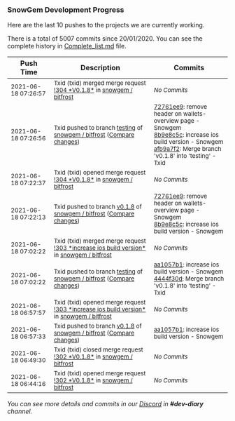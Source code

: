 
### SnowGem Development Progress

Here are the last 10 pushes to the projects we are currently working.

There is a total of 5007 commits since 20/01/2020. You can see the complete history in
 [Complete_list.md](Complete_list.md) file.

| Push Time | Description | Commits |
| --- | --- | --- |
| <sub>2021-06-18 07:26:57</sub> | <sub>Txid (txid) merged merge request [\!304 \*V0\.1\.8\*](https://gitlab.com/snowgem/bitfrost/-/merge_requests/304) in [snowgem / bitfrost](https://gitlab.com/snowgem/bitfrost)</sub> | <sub>_No Commits_</sub> |
| <sub>2021-06-18 07:26:56</sub> | <sub>Txid pushed to branch [testing](https://gitlab.com/snowgem/bitfrost/commits/testing) of [snowgem / bitfrost](https://gitlab.com/snowgem/bitfrost) ([Compare changes](https://gitlab.com/snowgem/bitfrost/compare/4444f30d15d21ea612ce44b9aaa8cb75e869a70c...afb9a7f2b6a932dae0520bc2f9b28b0f12f3c6a5))</sub> | <sub>[72761ee9](https://gitlab.com/snowgem/bitfrost/-/commit/72761ee998a6ee0393868cb86a2dd172a6129814): remove header on wallets-overview page - Snowgem<br>[8b9e8c5c](https://gitlab.com/snowgem/bitfrost/-/commit/8b9e8c5c07fe56c1f479cf97247170a0c3719111): increase ios build version - Snowgem<br>[afb9a7f2](https://gitlab.com/snowgem/bitfrost/-/commit/afb9a7f2b6a932dae0520bc2f9b28b0f12f3c6a5): Merge branch 'v0.1.8' into 'testing' - Txid</sub> |
| <sub>2021-06-18 07:22:37</sub> | <sub>Txid (txid) opened merge request [\!304 \*V0\.1\.8\*](https://gitlab.com/snowgem/bitfrost/-/merge_requests/304) in [snowgem / bitfrost](https://gitlab.com/snowgem/bitfrost)</sub> | <sub>_No Commits_</sub> |
| <sub>2021-06-18 07:22:13</sub> | <sub>Txid pushed to branch [v0\.1\.8](https://gitlab.com/snowgem/bitfrost/commits/v0.1.8) of [snowgem / bitfrost](https://gitlab.com/snowgem/bitfrost) ([Compare changes](https://gitlab.com/snowgem/bitfrost/compare/aa1057b1ff4cb690d0bd2b1d7c831133f2875f4e...8b9e8c5c07fe56c1f479cf97247170a0c3719111))</sub> | <sub>[72761ee9](https://gitlab.com/snowgem/bitfrost/-/commit/72761ee998a6ee0393868cb86a2dd172a6129814): remove header on wallets-overview page - Snowgem<br>[8b9e8c5c](https://gitlab.com/snowgem/bitfrost/-/commit/8b9e8c5c07fe56c1f479cf97247170a0c3719111): increase ios build version - Snowgem</sub> |
| <sub>2021-06-18 07:02:22</sub> | <sub>Txid (txid) merged merge request [\!303 \*increase ios build version\*](https://gitlab.com/snowgem/bitfrost/-/merge_requests/303) in [snowgem / bitfrost](https://gitlab.com/snowgem/bitfrost)</sub> | <sub>_No Commits_</sub> |
| <sub>2021-06-18 07:02:22</sub> | <sub>Txid pushed to branch [testing](https://gitlab.com/snowgem/bitfrost/commits/testing) of [snowgem / bitfrost](https://gitlab.com/snowgem/bitfrost) ([Compare changes](https://gitlab.com/snowgem/bitfrost/compare/363db57d90f46db0b49cce015088e97b169e51e5...4444f30d15d21ea612ce44b9aaa8cb75e869a70c))</sub> | <sub>[aa1057b1](https://gitlab.com/snowgem/bitfrost/-/commit/aa1057b1ff4cb690d0bd2b1d7c831133f2875f4e): increase ios build version - Snowgem<br>[4444f30d](https://gitlab.com/snowgem/bitfrost/-/commit/4444f30d15d21ea612ce44b9aaa8cb75e869a70c): Merge branch 'v0.1.8' into 'testing' - Txid</sub> |
| <sub>2021-06-18 06:57:57</sub> | <sub>Txid (txid) opened merge request [\!303 \*increase ios build version\*](https://gitlab.com/snowgem/bitfrost/-/merge_requests/303) in [snowgem / bitfrost](https://gitlab.com/snowgem/bitfrost)</sub> | <sub>_No Commits_</sub> |
| <sub>2021-06-18 06:57:33</sub> | <sub>Txid pushed to branch [v0\.1\.8](https://gitlab.com/snowgem/bitfrost/commits/v0.1.8) of [snowgem / bitfrost](https://gitlab.com/snowgem/bitfrost) ([Compare changes](https://gitlab.com/snowgem/bitfrost/compare/c60471f9a23f8da29c38bdaa457551cefc153686...aa1057b1ff4cb690d0bd2b1d7c831133f2875f4e))</sub> | <sub>[aa1057b1](https://gitlab.com/snowgem/bitfrost/-/commit/aa1057b1ff4cb690d0bd2b1d7c831133f2875f4e): increase ios build version - Snowgem</sub> |
| <sub>2021-06-18 06:49:30</sub> | <sub>Txid (txid) closed merge request [\!302 \*V0\.1\.8\*](https://gitlab.com/snowgem/bitfrost/-/merge_requests/302) in [snowgem / bitfrost](https://gitlab.com/snowgem/bitfrost)</sub> | <sub>_No Commits_</sub> |
| <sub>2021-06-18 06:44:16</sub> | <sub>Txid (txid) opened merge request [\!302 \*V0\.1\.8\*](https://gitlab.com/snowgem/bitfrost/-/merge_requests/302) in [snowgem / bitfrost](https://gitlab.com/snowgem/bitfrost)</sub> | <sub>_No Commits_</sub> |

_You can see more details and commits in our [Discord](https://discord.gg/zumGnbg) in **#dev-diary** channel._
